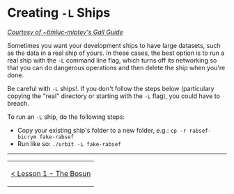 # Creating `-L` Ships
[_Courtesy of ~timluc-miptev's Gall Guide_](https://github.com/timlucmiptev/gall-guide/blob/master/workflow.md#-l-ships)

Sometimes you want your development ships to have large datasets, such as the data in a real ship of yours. In these cases, the best option is to run a real ship with the `-L` command line flag, which turns off its networking so that you can do dangerous operations and then delete the ship when you're done.

Be careful with `-L` ships!. If you don't follow the steps below (particulary copying the "real" directory or starting with the `-L` flag), you could have to breach.

To run an `-L` ship, do the following steps:

* Copy your existing ship's folder to a new folder, e.g.: `cp -r rabsef-bicrym fake-rabsef`
* Run like so: `./urbit -L fake-rabsef`

<hr>
<table>
<tr>
<td>

[< Lesson 1 - The Bosun](./lesson1-the-bosun.md)
</td>
</tr>
</table>